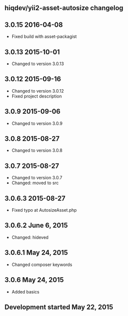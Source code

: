 hiqdev/yii2-asset-autosize changelog
------------------------------------

## 3.0.15 2016-04-08

- Fixed build with asset-packagist

## 3.0.13 2015-10-01

- Changed to version 3.0.13

## 3.0.12 2015-09-16

- Changed to version 3.0.12
- Fixed project description

## 3.0.9 2015-09-06

- Changed to version 3.0.9

## 3.0.8 2015-08-27

- Changed to version 3.0.8

## 3.0.7 2015-08-27

- Changed to version 3.0.7
- Changed: moved to src

## 3.0.6.3 2015-08-27

- Fixed typo at AutosizeAsset.php

## 3.0.6.2 June 6, 2015

- Changed: hideved

## 3.0.6.1 May 24, 2015

- Changed composer keywords

## 3.0.6 May 24, 2015

- Added basics

## Development started May 22, 2015

